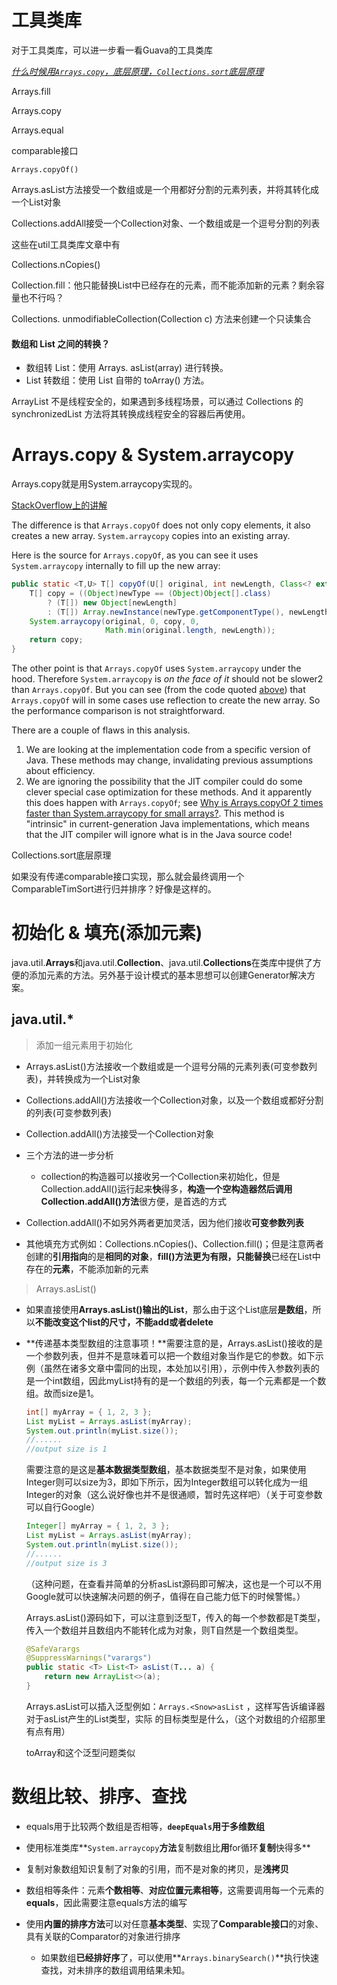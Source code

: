 # 工具类库

对于工具类库，可以进一步看一看Guava的工具类库

<u>*什么时候用`Arrays.copy`，底层原理，`Collections.sort`底层原理*</u>

Arrays.fill

Arrays.copy

Arrays.equal

comparable接口

`Arrays.copyOf()` 

Arrays.asList方法接受一个数组或是一个用都好分割的元素列表，并将其转化成一个List对象

Collections.addAll接受一个Collection对象、一个数组或是一个逗号分割的列表

这些在util工具类库文章中有

Collections.nCopies()

Collection.fill：他只能替换List中已经存在的元素，而不能添加新的元素？剩余容量也不行吗？

Collections. unmodifiableCollection(Collection c) 方法来创建一个只读集合

#### 数组和 List 之间的转换？

- 数组转 List：使用 Arrays. asList(array) 进行转换。
- List 转数组：使用 List 自带的 toArray() 方法。

ArrayList 不是线程安全的，如果遇到多线程场景，可以通过 Collections 的 synchronizedList 方法将其转换成线程安全的容器后再使用。

# Arrays.copy & System.arraycopy

Arrays.copy就是用System.arraycopy实现的。

[StackOverflow上的讲解](https://stackoverflow.com/questions/2589741/what-is-more-efficient-system-arraycopy-or-arrays-copyof)

The difference is that `Arrays.copyOf` does not only copy elements, it also creates a new array. `System.arraycopy` copies into an existing array.

Here is the source for `Arrays.copyOf`, as you can see it uses `System.arraycopy` internally to fill up the new array:

``` java
public static <T,U> T[] copyOf(U[] original, int newLength, Class<? extends T[]> newType) {
    T[] copy = ((Object)newType == (Object)Object[].class)
        ? (T[]) new Object[newLength]
        : (T[]) Array.newInstance(newType.getComponentType(), newLength);
    System.arraycopy(original, 0, copy, 0,
                     Math.min(original.length, newLength));
    return copy;
}
```

The other point is that `Arrays.copyOf` uses `System.arraycopy` under the hood. Therefore `System.arraycopy` is *on the face of it* should not be slower2 than `Arrays.copyOf`. But you can see (from the code quoted [above](https://stackoverflow.com/a/2589797/139985)) that `Arrays.copyOf` will in some cases use reflection to create the new array. So the performance comparison is not straightforward.

There are a couple of flaws in this analysis.

1. We are looking at the implementation code from a specific version of Java. These methods may change, invalidating previous assumptions about efficiency.
2. We are ignoring the possibility that the JIT compiler could do some clever special case optimization for these methods. And it apparently this does happen with `Arrays.copyOf`; see [Why is Arrays.copyOf 2 times faster than System.arraycopy for small arrays?](https://stackoverflow.com/questions/44487304/why-is-arrays-copyof-2-times-faster-than-system-arraycopy-for-small-arrays). This method is "intrinsic" in current-generation Java implementations, which means that the JIT compiler will ignore what is in the Java source code!



Collections.sort底层原理

如果没有传递comparable接口实现，那么就会最终调用一个ComparableTimSort进行归并排序？好像是这样的。



# 初始化 & 填充(添加元素)

java.util.**Arrays**和java.util.**Collection**、java.util.**Collections**在类库中提供了方便的添加元素的方法。另外基于设计模式的基本思想可以创建Generator解决方案。

## java.util.*

> 添加一组元素用于初始化

- Arrays.asList()方法接收一个数组或是一个逗号分隔的元素列表(可变参数列表)，并转换成为一个List对象

- Collections.addAll()方法接收一个Collection对象，以及一个数组或都好分割的列表(可变参数列表)

- Collection.addAll()方法接受一个Collection对象

- 三个方法的进一步分析

  - collection的构造器可以接收另一个Collection来初始化，但是Collection.addAll()运行起来**快**得多，**构造一个空构造器然后调用Collection.addAll()方法**很方便，是首选的方式
- Collection.addAll()不如另外两者更加灵活，因为他们接收**可变参数列表**
- 其他填充方式例如：Collections.nCopies()、Collection.fill()；但是注意两者创建的**引用指向**的是**相同的对象**，**fill()**方法更为有限，只能**替换**已经在List中存在的**元素**，不能添加新的元素

> Arrays.asList()

- 如果直接使用**Arrays.asList()输出的List**，那么由于这个List底层**是数组**，所以**不能改变这个list的尺寸，不能add或者delete**

- **传递基本类型数组的注意事项！**需要注意的是，Arrays.asList()接收的是一个参数列表，但并不是意味着可以把一个数组对象当作是它的参数。如下示例（虽然在诸多文章中雷同的出现，本处加以引用），示例中传入参数列表的是一个int数组，因此myList持有的是一个数组的列表，每一个元素都是一个数组。故而size是1。

  ``` java
  int[] myArray = { 1, 2, 3 };
  List myList = Arrays.asList(myArray);
  System.out.println(myList.size());
  //......
  //output size is 1
  ```

  需要注意的是这是**基本数据类型数组**，基本数据类型不是对象，如果使用Integer则可以size为3，即如下所示，因为Integer数组可以转化成为一组Integer的对象（这么说好像也并不是很通顺，暂时先这样吧）（关于可变参数可以自行Google）

  ``` java
  Integer[] myArray = { 1, 2, 3 };
  List myList = Arrays.asList(myArray);
  System.out.println(myList.size());
  //......
  //output size is 3
  ```

  （这种问题，在查看并简单的分析asList源码即可解决，这也是一个可以不用Google就可以快速解决问题的例子，值得在自己能力低下的时候警惕。）

  Arrays.asList()源码如下，可以注意到泛型T，传入的每一个参数都是T类型，传入一个数组并且数组内不能转化成为对象，则T自然是一个数组类型。

  ``` java
  @SafeVarargs
  @SuppressWarnings("varargs")
  public static <T> List<T> asList(T... a) {
      return new ArrayList<>(a);
  }
  ```
  
  Arrays.asList可以插入泛型例如：`Arrays.<Snow>asList` ，这样写告诉编译器对于asList产生的List类型，实际 的目标类型是什么，（这个对数组的介绍那里有点有用）
  
  toArray和这个泛型问题类似

# 数组比较、排序、查找

- equals用于比较两个数组是否相等，**`deepEquals`用于多维数组**

- 使用标准类库**`System.arraycopy`**方法**复制数组比**用**for循环**复制**快得多**

- 复制对象数组知识复制了对象的引用，而不是对象的拷贝，是**浅拷贝**

- 数组相等条件：元素**个数相等**、**对应位置元素相等**，这需要调用每一个元素的**equals**，因此需要注意equals方法的编写

- 使用**内置的排序方法**可以对任意**基本类型**、实现了**Comparable接口**的对象、具有关联的Comparator的对象进行排序
  - 如果数组**已经排好序**了，可以使用**`Arrays.binarySearch()`**执行快速查找，对未排序的数组调用结果未知。

